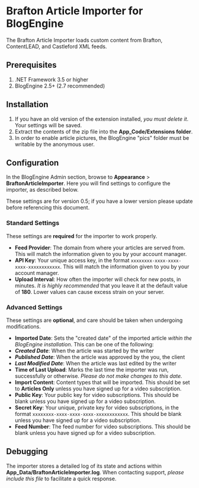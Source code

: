 Brafton Article Importer for BlogEngine
==
The Brafton Article Importer loads custom content from Brafton, ContentLEAD, and Castleford XML feeds.

## Prerequisites ##
1. .NET Framework 3.5 or higher
2. BlogEngine 2.5+ (2.7 recommended)

## Installation ##
1. If you have an old version of the extension installed, *you must delete it*. Your settings will be saved.
2. Extract the contents of the zip file into the **App_Code/Extensions folder**.
3. In order to enable article pictures, the BlogEngine "pics" folder must be writable by the anonymous user.

## Configuration ##
In the BlogEngine Admin section, browse to **Appearance** > **BraftonArticleImporter**. Here you will find settings to configure the importer, as described below.

These settings are for version 0.5; if you have a lower version please update before referencing this document.

### Standard Settings ###
These settings are **required** for the importer to work properly.

- **Feed Provider**: The domain from where your articles are served from. This will match the information given to you by your account manager.
- **API Key**: Your unique access key, in the format `xxxxxxxx-xxxx-xxxx-xxxx-xxxxxxxxxxxx`. This will match the information given to you by your account manager.
- **Upload Interval**: How often the importer will check for new posts, in minutes. *It is highly recommended* that you leave it at the default value of **180**. Lower values can cause excess strain on your server.

### Advanced Settings ###
These settings are **optional**, and care should be taken when undergoing modifications.

- **Imported Date**: Sets the "created date" of the imported article *within the BlogEngine installation*. This can be one of the following:
 - ***Created Date***: When the article was started by the writer
 - ***Published Date***: When the article was approved by the you, the client
 - ***Last Modified Date***: When the article was last edited by the writer
- **Time of Last Upload**: Marks the last time the importer was run, successfully or otherwise. *Please do not make changes to this date.*
- **Import Content**: Content types that will be imported. This should be set to **Articles Only** unless you have signed up for a video subscription.
- **Public Key**: Your public key for video subscriptions. This should be blank unless you have signed up for a video subscription.
- **Secret Key**: Your unique, private key for video subscriptions, in the format `xxxxxxxx-xxxx-xxxx-xxxx-xxxxxxxxxxxx`. This should be blank unless you have signed up for a video subscription.
- **Feed Number**: The feed number for video subscriptions. This should be blank unless you have signed up for a video subscription.

## Debugging ##
The importer stores a detailed log of its state and actions within **App_Data/BraftonArticleImporter.log**. When contacting support, *please include this file* to facilitate a quick response.
